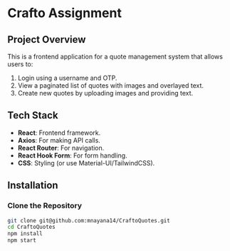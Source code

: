 # Crafto Assignment

## Project Overview
This is a frontend application for a quote management system that allows users to:
1. Login using a username and OTP.
2. View a paginated list of quotes with images and overlayed text.
3. Create new quotes by uploading images and providing text.

## Tech Stack
- **React**: Frontend framework.
- **Axios**: For making API calls.
- **React Router**: For navigation.
- **React Hook Form**: For form handling.
- **CSS**: Styling (or use Material-UI/TailwindCSS).

## Installation

### Clone the Repository
```bash
git clone git@github.com:mnayana14/CraftoQuotes.git
cd CraftoQuotes
npm install
npm start